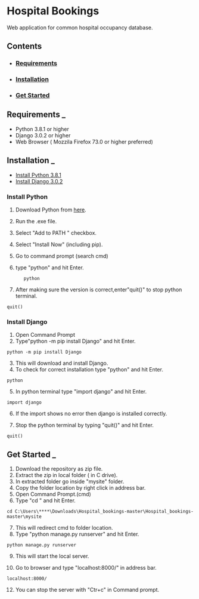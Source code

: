 
# Hospital Bookings
Web application for common hospital occupancy database.

## Contents
- ### [Requirements](#requirements-_)
- ### [Installation](#installation-_)
- ### [Get Started](#get-started-_)



## Requirements _
- Python 3.8.1 or higher
- Django 3.0.2 or higher
- Web Browser ( Mozzila Firefox 73.0 or higher preferred)
## Installation _
- [Install Python 3.8.1](#install-python) 
- [Install Django 3.0.2](#install-django)

### Install Python
1) Download Python from [here](https://www.python.org/downloads/).
2) Run the .exe file.
3) Select "Add to PATH " checkbox.
4) Select "Install Now" (including pip).
5) Go to command prompt (search cmd)
6) type "python" and hit Enter.    
  
   ```
      python
   ```
     
    
    
 7) After making sure the version is correct,enter"quit()" to stop python terminal.
   ```
   quit()
   ```
   
   

### Install Django

1) Open Command Prompt
2) Type"python -m pip install Django" and hit Enter.
```
python -m pip install Django
```


3) This will download and install Django.
4) To check for correct installation type "python" and hit Enter.
```
python
```
5) In python terminal type "import django" and hit Enter.
```
import django
```
6) If the import shows no error then django is installed correctly.


7) Stop the python terminal by typing "quit()" and hit Enter.
```
quit()
```



## Get Started _
1) Download the repository as zip file.
2) Extract the zip in local folder ( in C drive).
3) In extracted folder go inside "mysite" folder.
4) Copy the folder location by right click in address bar.
5) Open Command Prompt.(cmd)
6) Type "cd <paste the address here>" and hit Enter.
  ```
  cd C:\Users\****\Downloads\Hospital_bookings-master\Hospital_bookings-master\mysite
  ```
     
7) This will redirect cmd to folder location.
8) Type "python manage.py runserver" and hit Enter.
```
python manage.py runserver
```
9) This will start the local server.

10) Go to browser and type "localhost:8000/" in address bar.
```
localhost:8000/
```
12) You can stop the server with "Ctr+c" in Command prompt.


